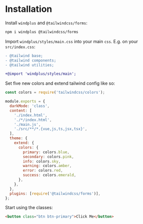 # Installation

Install `windplus` and `@tailwindcss/forms`:

```bash
npm i windplus @tailwindcss/forms
```

Import `windplus/styles/main.css` into your main `css`. E.g. on your `src/index.css`:

```diff
- @tailwind base;
- @tailwind components;
- @tailwind utilities;

+@import 'windplus/styles/main';
```

Set five new colors and extend tailwind config like so:

```js
const colors = require('tailwindcss/colors');

module.exports = {
  darkMode: 'class',
  content: [
    './index.html',
    './*/index.html',
    './main.js',
    './src/**/*.{vue,js,ts,jsx,tsx}',
  ],
  theme: {
    extend: {
      colors: {
        primary: colors.blue,
        secondary: colors.pink,
        info: colors.sky,
        warning: colors.amber,
        error: colors.red,
        success: colors.emerald,
      },
    },
  },
  plugins: [require('@tailwindcss/forms')],
};
```

Start using the classes:

```html
<button class="btn btn-primary">Click Me</button>
```
